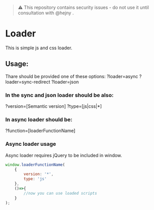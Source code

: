 > :warning: This repository contains security issues - do not use it until consultation with @hejny .

# Loader

This is simple js and css loader.

## Usage:

Thare should be provided one of these options:
?loader=async
?loader=sync-redirect
?loader=json

### In the sync and json loader should be also:
?version=[Semantic version]
?type=[js|css|*]

### In async loader should be:
?function=[loaderFunctionName]

### Async loader usage

Async loader requires jQuery to be included in window.

```javascript
window.loaderFunctionName(
    {
        version: '*',
        type: 'js'
    },
    ()=>{
        //now you can use loaded scripts
    }
);
```
